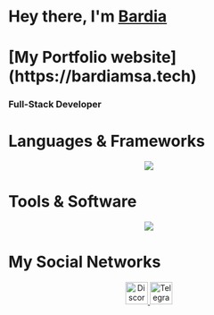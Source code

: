 <h1>Hey there, I'm <a href="https://bardiamsa.tech">Bardia</a></h1>
<h1>[My Portfolio website](https://bardiamsa.tech)</h1>

<p align="center">
  <h3>Full-Stack Developer</h3>
</p>

# Languages & Frameworks
<p align="center">
  <a href="/">
    <img src="https://skillicons.dev/icons?i=js,ts,py,cpp,arduino,fastapi,html,css,nextjs,react,nestjs,express,tailwind,threejs,nodejs,prismam,mysql,postgres,mongodb,firebase,supabase,redis,pnpm,yarn,npm,vite" />
  </a>
</p>

# Tools & Software
<p align="center">
  <a href="/">
    <img src="https://skillicons.dev/icons?i=vscode,pycharm,github,windows,linux,kali,debian,ps,pr,ai,discord,cloudflare,aws,git,docker" />
  </a>
</p>

# My Social Networks
<p align="center">
  <a href="https://discord.com/users/760653894048546868">
    <img src="https://skillicons.dev/icons?i=discord&perline=3" alt="Discord" height="40" />
  </a>
  <a href="https://t.me/BardiaMA">
    <img src="https://upload.wikimedia.org/wikipedia/commons/thumb/8/82/Telegram_logo.svg/240px-Telegram_logo.svg.png" alt="Telegram" height="40" />
  </a>
</p>
